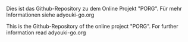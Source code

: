 Dies ist das Github-Repository zu dem Online Projekt "PORG". Für mehr Informationen siehe adyouki-go.org

This is the Github-Repository of the online project "PORG". For further information read adyouki-go.org

